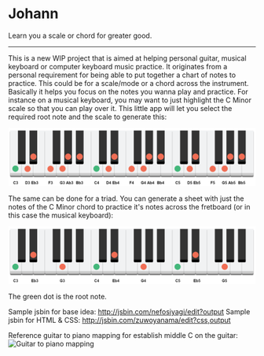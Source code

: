 # Johann
Learn you a scale or chord for greater good.

---

This is a new WIP project that is aimed at helping personal guitar, musical keyboard or computer keyboard music practice. It originates from a personal requirement for being able to put together a chart of notes to practice. This could be for a scale/mode or a chord across the instrument. Basically it helps you focus on the notes you wanna play and practice. For instance on a musical keyboard, you may want to just highlight the C Minor scale so that you can play over it. This little app will let you select the required root note and the scale to generate this:

![cminor-scale.png](./cminor-scale.png) 

The same can be done for a triad. You can generate a sheet with just the notes of the C Minor chord to practice it's notes across the fretboard (or in this case the musical keyboard):

![c-minor-chord.png](./c-minor-chord.png)

The green dot is the root note. 

Sample jsbin for base idea: http://jsbin.com/nefosiyagi/edit?output
Sample jsbin for HTML & CSS: http://jsbin.com/zuwoyanama/edit?css,output

Reference guitar to piano mapping for establish middle C on the guitar:
![Guitar to piano mapping](https://www.guitartricks.com/forum/userImages/u/2827474/88-key-mapping-base_95483c92.jpg)
